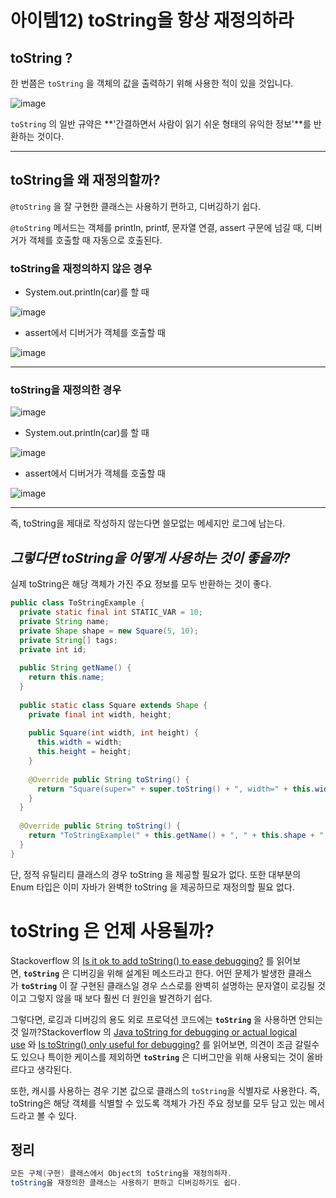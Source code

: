 # 아이템12) toString을 항상 재정의하라

## toString ?

한 번쯤은 `toString` 을 객체의 값을 출력하기 위해 사용한 적이 있을 것입니다.

![image](https://user-images.githubusercontent.com/68818952/220099309-549dc6c2-c83a-4701-a125-8c878189c38b.png)


`toString` 의 일반 규약은 **'간결하면서 사람이 읽기 쉬운 형태의 유익한 정보'**를 반환하는 것이다.

---

## toString을 왜 재정의할까?

`@toString` 을 잘 구현한 클래스는 사용하기 편하고, 디버깅하기 쉽다.

`@toString` 메서드는 객체를 println, printf, 문자열 연결, assert 구문에 넘길 때, 디버거가 객체를 호출할 때 자동으로 호출된다.

### toString을 재정의하지 않은 경우

- System.out.println(car)를 할 때

![image](https://user-images.githubusercontent.com/68818952/220099402-b4f93df2-5a82-41c8-a62b-447aff592f0e.png)


- assert에서 디버거가 객체를 호출할 때

![image](https://user-images.githubusercontent.com/68818952/220099431-e5cba05f-fc44-4580-8959-8e59494df870.png)


---

### toString을 재정의한 경우

![image](https://user-images.githubusercontent.com/68818952/220099483-7536d634-516a-41d9-a91b-695d4e2d8fc0.png)


- System.out.println(car)를 할 때

![image](https://user-images.githubusercontent.com/68818952/220099561-116c1f13-8742-4806-b3ce-07cfc89c2477.png)


- assert에서 디버거가 객체를 호출할 때

![image](https://user-images.githubusercontent.com/68818952/220099615-c6a2d598-bd71-4e3a-80e8-30de36e9fee4.png)


---

즉, toString을 제대로 작성하지 않는다면 쓸모없는 메세지만 로그에 남는다.

## ***그렇다면 toString을 어떻게 사용하는 것이 좋을까?***

실제 toString은 해당 객체가 가진 주요 정보를 모두 반환하는 것이 좋다.
```java
public class ToStringExample {
  private static final int STATIC_VAR = 10;
  private String name;
  private Shape shape = new Square(5, 10);
  private String[] tags;
  private int id;
  
  public String getName() {
    return this.name;
  }
  
  public static class Square extends Shape {
    private final int width, height;
    
    public Square(int width, int height) {
      this.width = width;
      this.height = height;
    }
    
    @Override public String toString() {
      return "Square(super=" + super.toString() + ", width=" + this.width + ", height=" + this.height + ")";
    }
  }
  
  @Override public String toString() {
    return "ToStringExample(" + this.getName() + ", " + this.shape + ", " + Arrays.deepToString(this.tags) + ")";
  }
}
```

단, 정적 유틸리티 클래스의 경우 toString 을 제공할 필요가 없다. 또한 대부분의 Enum 타입은 이미 자바가 완벽한 toString 을 제공하므로 재정의할 필요 없다.

# **toString 은 언제 사용될까?**

Stackoverflow 의 [Is it ok to add toString() to ease debugging?](https://stackoverflow.com/questions/44132918/is-it-ok-to-add-tostring-to-ease-debugging) 를 읽어보면, **`toString`** 은 디버깅을 위해 설계된 메소드라고 한다. 어떤 문제가 발생한 클래스가 **`toString`** 이 잘 구현된 클래스일 경우 스스로를 완벽히 설명하는 문자열이 로깅될 것이고 그렇지 않을 때 보다 훨씬 더 원인을 발견하기 쉽다.

그렇다면, 로깅과 디버깅의 용도 외로 프로덕션 코드에는 **`toString`** 을 사용하면 안되는 것 일까?Stackoverflow 의 [Java toString for debugging or actual logical use](https://stackoverflow.com/questions/19911290/java-tostring-for-debugging-or-actual-logical-use) 와 [Is toString() only useful for debugging?](https://stackoverflow.com/questions/563676/is-tostring-only-useful-for-debugging) 를 읽어보면, 의견이 조금 갈릴수도 있으나 특이한 케이스를 제외하면 **`toString`** 은 디버그만을 위해 사용되는 것이 올바르다고 생각된다.

또한, 캐시를 사용하는 경우 기본 값으로 클래스의 `toString`을 식별자로 사용한다. 즉, toString은 해당 객체를 식별할 수 있도록 객체가 가진 주요 정보를 모두 담고 있는 메서드라고 볼 수 있다.

## 정리
```java
모든 구체(구현) 클래스에서 Object의 toString을 재정의하자.
toString을 재정의한 클래스는 사용하기 편하고 디버깅하기도 쉽다.
```
